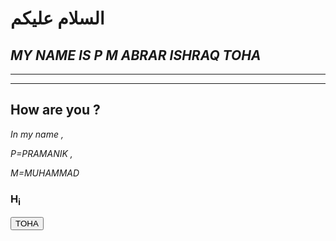 <html>
<head></head>
   
<body>
   
   <h1>السلام عليكم</h1>


   <h2><i>MY NAME IS P M ABRAR ISHRAQ TOHA</i></h2> 
<hr>   



<hr>

   <h2>How are you ?</h2>
   
   <i>In my name ,  
   
   P=PRAMANIK  ,

   M=MUHAMMAD</i>
   
   <h3><bold>  H<sub>i</sub>  </bold></h3>
    
   <tt> <button>TOHA</button> </tt>  




</body>
</html>
